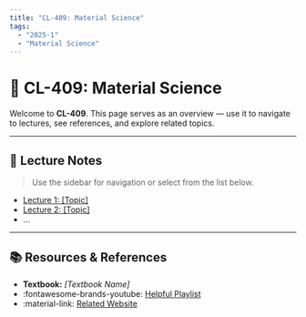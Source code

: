 ```yaml
---
title: "CL-409: Material Science"
tags:
  - "2025-1"
  - "Material Science"
---
```


# 📘 CL-409: Material Science

Welcome to **CL-409**. This page serves as an overview — use it to navigate to lectures, see references, and explore related topics.

---

## 📝 Lecture Notes

> Use the sidebar for navigation or select from the list below.

- [Lecture 1: [Topic]](lecture-01.md)
- [Lecture 2: [Topic]](lecture-02.md)
- ...

---

## 📚 Resources & References

- **Textbook:** _[Textbook Name]_
- :fontawesome-brands-youtube: [Helpful Playlist]()
- :material-link: [Related Website]()

